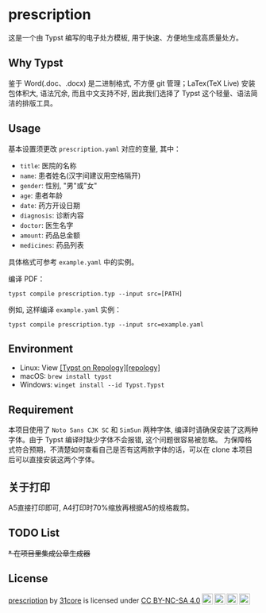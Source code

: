 # prescription

这是一个由 Typst 编写的电子处方模板, 用于快速、方便地生成高质量处方。

## Why Typst

鉴于 Word(.doc、.docx) 是二进制格式, 不方便 git 管理；LaTex(TeX Live) 安装包体积大, 语法冗余, 而且中文支持不好, 因此我们选择了 Typst 这个轻量、语法简洁的排版工具。

## Usage

基本设置须更改 `prescription.yaml` 对应的变量, 其中：

* `title`: 医院的名称
* `name`: 患者姓名(汉字间建议用空格隔开)
* `gender`: 性别, "男"或"女"
* `age`: 患者年龄
* `date`: 药方开设日期
* `diagnosis`: 诊断内容
* `doctor`: 医生名字
* `amount`: 药品总金额
* `medicines`: 药品列表

具体格式可参考 `example.yaml` 中的实例。

编译 PDF：

```shell
typst compile prescription.typ --input src=[PATH]
```

例如, 这样编译 `example.yaml` 实例：
```shell
typst compile prescription.typ --input src=example.yaml
```

## Environment

* Linux: View [[Typst on Repology][repology]](https://repology.org/project/typst/versions)
* macOS: `brew install typst`
* Windows: `winget install --id Typst.Typst`

## Requirement

本项目使用了 `Noto Sans CJK SC` 和 `SimSun` 两种字体, 编译时请确保安装了这两种字体。由于 Typst 编译时缺少字体不会报错, 这个问题很容易被忽略。
为保障格式符合预期，不清楚如何查看自己是否有这两款字体的话，可以在 clone 本项目后可以直接安装这两个字体。

## 关于打印

A5直接打印即可, A4打印时70%缩放再根据A5的规格裁剪。

## TODO List

~~* 在项目里集成公章生成器~~

## License

<p xmlns:cc="http://creativecommons.org/ns#" xmlns:dct="http://purl.org/dc/terms/"><a property="dct:title" rel="cc:attributionURL" href="https://github.com/31core/prescription">prescription</a> by <a rel="cc:attributionURL dct:creator" property="cc:attributionName" href="https://github.com/31core">31core</a> is licensed under <a href="https://creativecommons.org/licenses/by-nc-sa/4.0/?ref=chooser-v1" target="_blank" rel="license noopener noreferrer" style="display:inline-block;">CC BY-NC-SA 4.0<img style="height:22px!important;margin-left:3px;vertical-align:text-bottom;" src="https://mirrors.creativecommons.org/presskit/icons/cc.svg?ref=chooser-v1" alt=""><img style="height:22px!important;margin-left:3px;vertical-align:text-bottom;" src="https://mirrors.creativecommons.org/presskit/icons/by.svg?ref=chooser-v1" alt=""><img style="height:22px!important;margin-left:3px;vertical-align:text-bottom;" src="https://mirrors.creativecommons.org/presskit/icons/nc.svg?ref=chooser-v1" alt=""><img style="height:22px!important;margin-left:3px;vertical-align:text-bottom;" src="https://mirrors.creativecommons.org/presskit/icons/sa.svg?ref=chooser-v1" alt=""></a></p>
